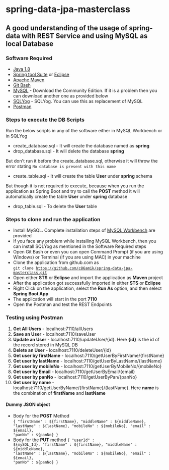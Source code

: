 # spring-data-jpa-masterclass

## A good understanding of the usage of spring-data with REST Service and using MySQL as local Database

### Software Required
* [Java 1.8](https://www.oracle.com/in/java/technologies/javase/javase8-archive-downloads.html)
* [Spring tool Suite](https://spring.io/tools) or [Eclipse](https://www.eclipse.org/downloads/packages/)
* [Apache Maven](https://maven.apache.org/download.cgi)
* [Git Bash](https://gramfile.com/git-bash-download/)
* [MySQL](https://dev.mysql.com/downloads/mysql/) - Download the Community Edition. If it is a problem then you can download another one as provided below
* [SQLYog](https://sqlyog.en.softonic.com/) - SQLYog. You can use this as replacement of MySQL
* [Postman](https://www.postman.com/downloads/)

### Steps to execute the DB Scripts
Run the below scripts in any of the software either in MySQL Workbench or in SQLYog

* create_database.sql - It will create the database named as <strong>spring</strong>
* drop_database.sql - It will delete the database <strong>spring</strong> 

But don't run it before the create_database.sql, otherwise it will throw the error stating `No database is present with this name`

* create_table.sql - It will create the table <strong>User</strong> under <strong>spring</strong> schema

But though it is not required to execute, because when you run the application as Spring Boot and try to call the <strong>POST</strong> method it will automatically create the table <strong>User</strong> under <strong>spring</strong> database

* drop_table.sql - To delete the <strong>User</strong> table

### Steps to clone and run the application
* Install MySQL. Complete installation steps of [MySQL Workbench](https://www.sqlshack.com/how-to-install-mysql-database-server-8-0-19-on-windows-10/) are provided
* If you face any problem while installing MySQL Workbench, then you can install SQLYog as mentioned in the Software Required steps
* Open Git Bash or even you can open Command Prompt (if you are using Windows) or Terminal (if you are using MAC) in your machine
* Clone the application from github.com as   
<code>git clone https://github.com/c86amik/spring-data-jpa-masterclass.git</code>
* Open either <strong>STS</strong> or <strong>Eclipse</strong> and import the application as <strong>Maven</strong> project
* After the application got successfully imported in either <strong>STS</strong> or <strong>Eclipse</strong>
* Right Click on the application, select the <strong>Run As</strong> option, and then select <strong>Spring Boot App</strong>
* The application will start in the port <strong>7110</strong>
* Open the Postman and test the REST Endpoints

### Testing using Postman
<ol>
<li><strong>Get All Users</strong> - localhost:7110/allUsers</li>
<li><strong>Save an User</strong> - localhost:7110/saveUser</li>
<li><strong>Update an User</strong> - localhost:7110/updateUser/{id}. Here <strong>{id}</strong> is the id of the record stored in MySQL DB</li>
<li><strong>Delete an User</strong> - localhost:7110/deleteUser/{id}</li>
<li><strong>Get user by firstName</strong> - localhost:7110/getUserByFirstName/{firstName}</li>
<li><strong>Get user by lastName</strong> - localhost:7110/getUserByLastName/{lastName}</li>
<li><strong>Get user by mobileNo</strong> - localhost:7110/getUserByMobileNo/{mobileNo}</li>
<li><strong>Get user by Email</strong> - localhost:7110/getUserByEmail/{email}</li>
<li><strong>Get user by panNo</strong> - localhost:7110/getUserByPan/{panNo}</li>
<li><strong>Get user by name</strong> - localhost:7110/getUserByName/{firstName}/{lastName}. Here <strong>name</strong> is the combination of <strong>firstName</strong> and <strong>lastName</strong></li>
</ol>

#### Dummy JSON object
* Body for the <strong>POST</strong> Method   
<code>{
	"firstName" : ${firstName},
	"middleName" : ${middleName},
	"lastName" : ${lastName},
	"mobileNo" : ${mobileNo},
	"email" : ${email},
	"panNo" : ${panNo}
}</code>
* Body for the <strong>PUT</strong> method
<code>{
	"userId" : ${mySQL_Id},
	"firstName" : ${firstName},
	"middleName" : ${middleName},
	"lastName" : ${lastName},
	"mobileNo" : ${mobileNo},
	"email" : ${email},
	"panNo" : ${panNo}
}</code>

	